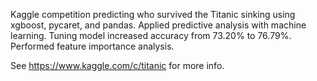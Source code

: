 Kaggle competition predicting who survived the Titanic sinking using xgboost, pycaret, and pandas. Applied predictive analysis with machine learning. Tuning model increased accuracy from 73.20% to 76.79%. Performed feature importance analysis.

See https://www.kaggle.com/c/titanic for more info.
